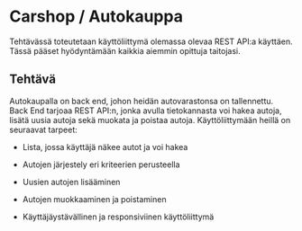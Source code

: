 # Carshop / Autokauppa
Tehtävässä toteutetaan käyttöliittymä olemassa olevaa REST API:a käyttäen. Tässä pääset hyödyntämään kaikkia aiemmin opittuja taitojasi.

## Tehtävä

Autokaupalla on back end, johon heidän autovarastonsa on tallennettu. Back End tarjoaa REST API:n, jonka avulla tietokannasta voi hakea autoja, lisätä uusia autoja sekä muokata ja poistaa autoja. Käyttöliittymään heillä on seuraavat tarpeet:

- Lista, jossa käyttäjä näkee autot ja voi hakea 
- Autojen järjestely eri kriteerien perusteella

- Uusien autojen lisääminen
- Autojen muokkaaminen ja poistaminen
- Käyttäjäystävällinen ja responsiviinen käyttöliittymä